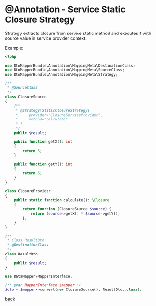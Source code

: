 # @Annotation - Service Static Closure Strategy

Strategy extracts closure from service static method and executes it with source value in service provider context.

Example:
```php
<?php

use DtoMapperBundle\Annotation\MappingMeta\DestinationClass;
use DtoMapperBundle\Annotation\MappingMeta\SourceClass;
use DtoMapperBundle\Annotation\MappingMeta\Strategy;

/**
 * @SourceClass 
 */
class ClosureSource
{
    /**
     * @Strategy\StaticClosureStrategy(
     *     provider="ClosureServiceProvider",
     *     method="calculate"
     * )
     */
    public $result;

    public function getX(): int
    {
        return 5;
    }
    
    public function getY(): int
    {
        return 5;
    }
}

class ClosureProvider
{
    public static function calculate(): \Closure
    {
        return function (ClosureSource $source) {
            return $source->getX() * $source->getY(); 
        };
    }
}

/**
 * Class ResultDto
 * @DestinationClass
 */
class ResultDto
{
    public $result;
}

use DataMapper\MapperInterface;

/** @var MapperInterface $mapper */
$dto = $mapper->convert(new ClosureSource(), ResultDto::class);
```
[back](..)